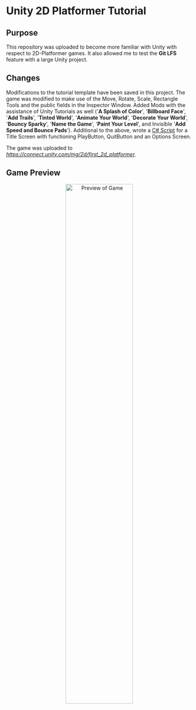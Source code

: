 # Unity 2D Platformer Tutorial

## Purpose
This repository was uploaded to become more familiar with Unity with respect to 2D-Platformer games. 
It also allowed me to test the **Git LFS** feature with a large Unity project.

## Changes
Modifications to the tutorial template have been saved in this project. The game was modified to make use of 
the Move, Rotate, Scale, Rectangle Tools and the public fields in the Inspector Window. 
Added Mods with the assistance of Unity Tutorials as well ('<b>A Splash of Color</b>', '<b>Billboard Face</b>', '<b>Add Trails</b>', '<b>Tinted World</b>', '<b>Animate Your World</b>', '<b>Decorate Your World</b>', '<b>Bouncy Sparky</b>', '<b>Name the Game</b>', '<b>Paint Your Level</b>', and Invisible '<b>Add Speed and Bounce Pads</b>').
Additional to the above, wrote a <a href= "Assets/MainMenu.cs">C# Script</a> for a Title Screen with functioning PlayButton, QuitButton and an Options Screen. 

The game was uploaded to <a href= "https://connect.unity.com/mg/2d/first_2d_platformer"><i>https://connect.unity.com/mg/2d/first_2d_platformer</i></a>. 

## Game Preview
<p align="center"><img src="Build_WebGL/thumbnail.png" width="60%" height="60%" title="Preview of Game" ></p>

